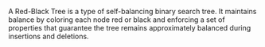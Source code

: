 ﻿A Red-Black Tree is a type of self-balancing binary search tree. 
It maintains balance by coloring each node red or black and enforcing a set of properties that guarantee the tree remains approximately balanced during insertions and deletions. 